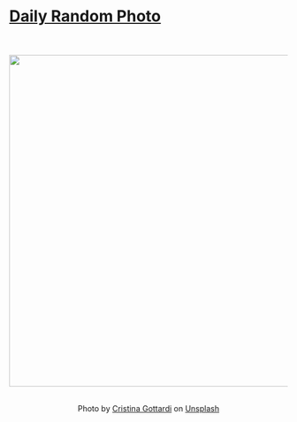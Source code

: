 # [Daily Random Photo](https://www.dailyrandomphoto.com/)

<div align="center">
  <br>
  <br>
  <a href="https://www.dailyrandomphoto.com/p/2021/2021-03-31/"><img src="https://images.unsplash.com/photo-1614597396930-cd6760b99f7c?crop=entropy&cs=tinysrgb&fit=max&fm=jpg&ixid=Mnw3NzUwOHwwfDF8cmFuZG9tfHx8fHx8fHx8MTYxNzE0ODkyNQ&ixlib=rb-1.2.1&q=80&w=1080" width="600px"></a>
  <br>
  <br>
  <p class="has-text-grey">Photo by <a href="https://unsplash.com/@cristina_gottardi?utm_source=Daily%20Random%20Photo&amp;utm_medium=referral" target="_blank" rel="noopener noreferrer">Cristina Gottardi</a> on <a href="https://unsplash.com/photos/9TaYFMMapbA?utm_source=Daily%20Random%20Photo&amp;utm_medium=referral" target="_blank" rel="noopener noreferrer">Unsplash</a></p>
</div>
